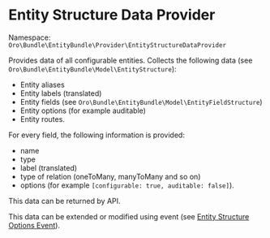 <a id="dev-entities-structure-data-provider"></a>

# Entity Structure Data Provider

Namespace: `Oro\Bundle\EntityBundle\Provider\EntityStructureDataProvider`

Provides data of all configurable entities. Collects the following data (see `Oro\Bundle\EntityBundle\Model\EntityStructure`):

- Entity aliases
- Entity labels (translated)
- Entity fields (see `Oro\Bundle\EntityBundle\Model\EntityFieldStructure`)
- Entity options (for example auditable)
- Entity routes.

For every field, the following information is provided:

- name
- type
- label (translated)
- type of relation (oneToMany, manyToMany and so on)
- options (for example `[configurable: true, auditable: false]`).

This data can be returned by API.

This data can be extended or modified using event (see [Entity Structure Options Event](events.md#dev-entities-events)).
